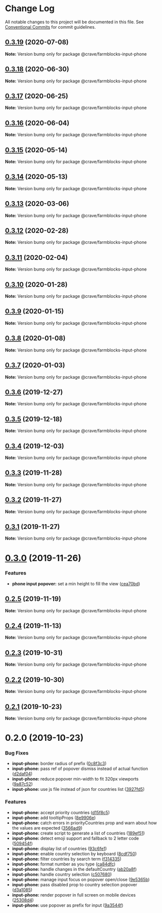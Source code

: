 # Change Log

All notable changes to this project will be documented in this file.
See [Conventional Commits](https://conventionalcommits.org) for commit guidelines.

## [0.3.19](https://github.com/CraveFood/farmblocks/compare/@crave/farmblocks-input-phone@0.3.18...@crave/farmblocks-input-phone@0.3.19) (2020-07-08)

**Note:** Version bump only for package @crave/farmblocks-input-phone





## [0.3.18](https://github.com/CraveFood/farmblocks/compare/@crave/farmblocks-input-phone@0.3.17...@crave/farmblocks-input-phone@0.3.18) (2020-06-30)

**Note:** Version bump only for package @crave/farmblocks-input-phone





## [0.3.17](https://github.com/CraveFood/farmblocks/compare/@crave/farmblocks-input-phone@0.3.16...@crave/farmblocks-input-phone@0.3.17) (2020-06-25)

**Note:** Version bump only for package @crave/farmblocks-input-phone





## [0.3.16](https://github.com/CraveFood/farmblocks/compare/@crave/farmblocks-input-phone@0.3.15...@crave/farmblocks-input-phone@0.3.16) (2020-06-04)

**Note:** Version bump only for package @crave/farmblocks-input-phone





## [0.3.15](https://github.com/CraveFood/farmblocks/compare/@crave/farmblocks-input-phone@0.3.14...@crave/farmblocks-input-phone@0.3.15) (2020-05-14)

**Note:** Version bump only for package @crave/farmblocks-input-phone





## [0.3.14](https://github.com/CraveFood/farmblocks/compare/@crave/farmblocks-input-phone@0.3.13...@crave/farmblocks-input-phone@0.3.14) (2020-05-13)

**Note:** Version bump only for package @crave/farmblocks-input-phone





## [0.3.13](https://github.com/CraveFood/farmblocks/compare/@crave/farmblocks-input-phone@0.3.12...@crave/farmblocks-input-phone@0.3.13) (2020-03-06)

**Note:** Version bump only for package @crave/farmblocks-input-phone





## [0.3.12](https://github.com/CraveFood/farmblocks/compare/@crave/farmblocks-input-phone@0.3.11...@crave/farmblocks-input-phone@0.3.12) (2020-02-28)

**Note:** Version bump only for package @crave/farmblocks-input-phone





## [0.3.11](https://github.com/CraveFood/farmblocks/compare/@crave/farmblocks-input-phone@0.3.10...@crave/farmblocks-input-phone@0.3.11) (2020-02-04)

**Note:** Version bump only for package @crave/farmblocks-input-phone





## [0.3.10](https://github.com/CraveFood/farmblocks/compare/@crave/farmblocks-input-phone@0.3.9...@crave/farmblocks-input-phone@0.3.10) (2020-01-28)

**Note:** Version bump only for package @crave/farmblocks-input-phone





## [0.3.9](https://github.com/CraveFood/farmblocks/compare/@crave/farmblocks-input-phone@0.3.8...@crave/farmblocks-input-phone@0.3.9) (2020-01-15)

**Note:** Version bump only for package @crave/farmblocks-input-phone





## [0.3.8](https://github.com/CraveFood/farmblocks/compare/@crave/farmblocks-input-phone@0.3.7...@crave/farmblocks-input-phone@0.3.8) (2020-01-08)

**Note:** Version bump only for package @crave/farmblocks-input-phone





## [0.3.7](https://github.com/CraveFood/farmblocks/compare/@crave/farmblocks-input-phone@0.3.6...@crave/farmblocks-input-phone@0.3.7) (2020-01-03)

**Note:** Version bump only for package @crave/farmblocks-input-phone





## [0.3.6](https://github.com/CraveFood/farmblocks/compare/@crave/farmblocks-input-phone@0.3.5...@crave/farmblocks-input-phone@0.3.6) (2019-12-27)

**Note:** Version bump only for package @crave/farmblocks-input-phone





## [0.3.5](https://github.com/CraveFood/farmblocks/compare/@crave/farmblocks-input-phone@0.3.4...@crave/farmblocks-input-phone@0.3.5) (2019-12-18)

**Note:** Version bump only for package @crave/farmblocks-input-phone





## [0.3.4](https://github.com/CraveFood/farmblocks/compare/@crave/farmblocks-input-phone@0.3.3...@crave/farmblocks-input-phone@0.3.4) (2019-12-03)

**Note:** Version bump only for package @crave/farmblocks-input-phone





## [0.3.3](https://github.com/CraveFood/farmblocks/compare/@crave/farmblocks-input-phone@0.3.2...@crave/farmblocks-input-phone@0.3.3) (2019-11-28)

**Note:** Version bump only for package @crave/farmblocks-input-phone





## [0.3.2](https://github.com/CraveFood/farmblocks/compare/@crave/farmblocks-input-phone@0.3.1...@crave/farmblocks-input-phone@0.3.2) (2019-11-27)

**Note:** Version bump only for package @crave/farmblocks-input-phone





## [0.3.1](https://github.com/CraveFood/farmblocks/compare/@crave/farmblocks-input-phone@0.3.0...@crave/farmblocks-input-phone@0.3.1) (2019-11-27)

**Note:** Version bump only for package @crave/farmblocks-input-phone





# [0.3.0](https://github.com/CraveFood/farmblocks/compare/@crave/farmblocks-input-phone@0.2.5...@crave/farmblocks-input-phone@0.3.0) (2019-11-26)


### Features

* **phone input popover:** set a min height to fill the view ([cea70bd](https://github.com/CraveFood/farmblocks/commit/cea70bd07e74dfc5a2d8610c5ac19c8eb6ba5521))





## [0.2.5](https://github.com/CraveFood/farmblocks/compare/@crave/farmblocks-input-phone@0.2.4...@crave/farmblocks-input-phone@0.2.5) (2019-11-19)

**Note:** Version bump only for package @crave/farmblocks-input-phone





## [0.2.4](https://github.com/CraveFood/farmblocks/compare/@crave/farmblocks-input-phone@0.2.3...@crave/farmblocks-input-phone@0.2.4) (2019-11-13)

**Note:** Version bump only for package @crave/farmblocks-input-phone





## [0.2.3](https://github.com/CraveFood/farmblocks/compare/@crave/farmblocks-input-phone@0.2.2...@crave/farmblocks-input-phone@0.2.3) (2019-10-31)

**Note:** Version bump only for package @crave/farmblocks-input-phone





## [0.2.2](https://github.com/CraveFood/farmblocks/compare/@crave/farmblocks-input-phone@0.2.1...@crave/farmblocks-input-phone@0.2.2) (2019-10-30)

**Note:** Version bump only for package @crave/farmblocks-input-phone





## [0.2.1](https://github.com/CraveFood/farmblocks/compare/@crave/farmblocks-input-phone@0.2.0...@crave/farmblocks-input-phone@0.2.1) (2019-10-23)

**Note:** Version bump only for package @crave/farmblocks-input-phone





# 0.2.0 (2019-10-23)


### Bug Fixes

* **input-phone:** border radius of prefix ([0c8f3c3](https://github.com/CraveFood/farmblocks/commit/0c8f3c3))
* **input-phone:** pass ref of popover dismiss instead of actual function ([d2daf04](https://github.com/CraveFood/farmblocks/commit/d2daf04))
* **input-phone:** reduce popover min-width to fit 320px viewports ([9a87c52](https://github.com/CraveFood/farmblocks/commit/9a87c52))
* **input-phone:** use js file instead of json for countries list ([3927fd5](https://github.com/CraveFood/farmblocks/commit/3927fd5))


### Features

* **input-phone:** accept priority countries ([d15f8c5](https://github.com/CraveFood/farmblocks/commit/d15f8c5))
* **input-phone:** add tooltipProps ([8e9906e](https://github.com/CraveFood/farmblocks/commit/8e9906e))
* **input-phone:** catch errors in priorityCountries prop and warn about how the values are expected ([3566ad9](https://github.com/CraveFood/farmblocks/commit/3566ad9))
* **input-phone:** create script to generate a list of countries ([189ef51](https://github.com/CraveFood/farmblocks/commit/189ef51))
* **input-phone:** detect emoji support and fallback to 2 letter code ([509454f](https://github.com/CraveFood/farmblocks/commit/509454f))
* **input-phone:** display list of countries ([93c6fe1](https://github.com/CraveFood/farmblocks/commit/93c6fe1))
* **input-phone:** enable country selection by keyboard ([8cdf750](https://github.com/CraveFood/farmblocks/commit/8cdf750))
* **input-phone:** filter countries by search term ([f314335](https://github.com/CraveFood/farmblocks/commit/f314335))
* **input-phone:** format number as you type ([ca84dfc](https://github.com/CraveFood/farmblocks/commit/ca84dfc))
* **input-phone:** handle changes in the defaultCountry ([ab20a8f](https://github.com/CraveFood/farmblocks/commit/ab20a8f))
* **input-phone:** handle country selection ([c507680](https://github.com/CraveFood/farmblocks/commit/c507680))
* **input-phone:** manage input focus on popover open/close ([9e5365b](https://github.com/CraveFood/farmblocks/commit/9e5365b))
* **input-phone:** pass disabled prop to country selection popover ([d3a1085](https://github.com/CraveFood/farmblocks/commit/d3a1085))
* **input-phone:** render popover in full screen on mobile devices ([25308d4](https://github.com/CraveFood/farmblocks/commit/25308d4))
* **input-phone:** use popover as prefix for input ([9a3544f](https://github.com/CraveFood/farmblocks/commit/9a3544f))
